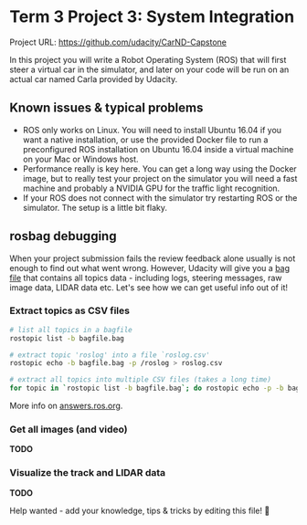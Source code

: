 # Term 3 Project 3: System Integration

Project URL: https://github.com/udacity/CarND-Capstone

In this project you will write a Robot Operating System (ROS) that will first steer a virtual car in the simulator,
and later on your code will be run on an actual car named Carla provided by Udacity.

## Known issues & typical problems

- ROS only works on Linux. You will need to install Ubuntu 16.04 if you want a native installation, or use the provided Docker file to run a preconfigured ROS installation on Ubuntu 16.04 inside a virtual machine on your Mac or Windows host.
- Performance really is key here. You can get a long way using the Docker image, but to really test your project on the simulator you will need a fast machine and probably a NVIDIA GPU for the traffic light recognition.
- If your ROS does not connect with the simulator try restarting ROS or the simulator. The setup is a little bit flaky.

## rosbag debugging

When your project submission fails the review feedback alone usually is not enough to find out what went wrong.
However, Udacity will give you a [bag file](http://wiki.ros.org/Bags) that contains all topics data - including logs,
steering messages, raw image data, LIDAR data etc. Let's see how we can get useful info out of it!

### Extract topics as CSV files

```bash
# list all topics in a bagfile
rostopic list -b bagfile.bag

# extract topic 'roslog' into a file `roslog.csv'
rostopic echo -b bagfile.bag -p /roslog > roslog.csv

# extract all topics into multiple CSV files (takes a long time)
for topic in `rostopic list -b bagfile.bag`; do rostopic echo -p -b bagfile.bag $topic > bagfile-${topic//\//_}.csv; done
```

More info on [answers.ros.org](https://answers.ros.org/question/9102/how-to-extract-data-from-bag/).

### Get all images (and video)

**TODO**

### Visualize the track and LIDAR data

**TODO**


Help wanted - add your knowledge, tips & tricks by editing this file! 🎉
